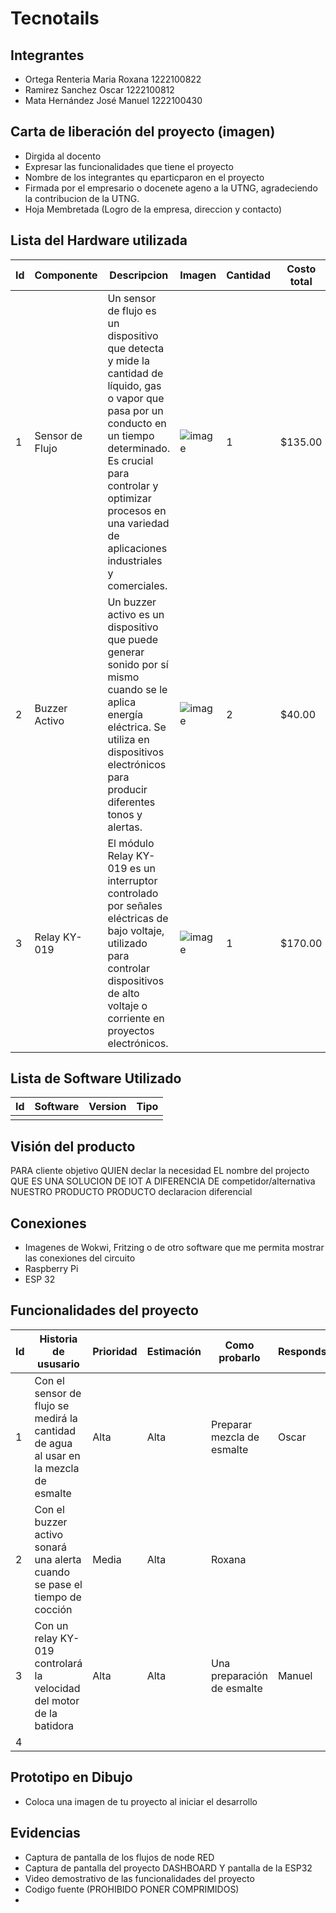 # Tecnotails

## Integrantes
- Ortega Renteria Maria Roxana 1222100822
- Ramirez Sanchez Oscar 1222100812
- Mata Hernández José Manuel 1222100430
  
## Carta de liberación del proyecto (imagen)
- Dirgida al docento
- Expresar las funcionalidades que tiene el proyecto
- Nombre de los integrantes qu eparticparon en el proyecto
- Firmada por el empresario o docenete ageno a la UTNG, agradeciendo la contribucion de la UTNG.
- Hoja Membretada (Logro de la empresa, direccion y contacto)

## Lista del Hardware utilizada
| Id | Componente | Descripcion |Imagen |Cantidad |Costo total|
|----|------------|-------------|-------|---------|-----------|
| 1  |Sensor de Flujo| Un sensor de flujo es un dispositivo que detecta y mide la cantidad de líquido, gas o vapor que pasa por un conducto en un tiempo determinado. Es crucial para controlar y optimizar procesos en una variedad de aplicaciones industriales y comerciales.|![image](https://github.com/RoxGDS0532/ProjectAIOT2024/assets/141853929/275241b1-92dd-43be-bbd7-e692496a6b7f)| 1 | $135.00 |
| 2  | Buzzer Activo |Un buzzer activo es un dispositivo que puede generar sonido por sí mismo cuando se le aplica energía eléctrica. Se utiliza en dispositivos electrónicos para producir diferentes tonos y alertas.|![image](https://github.com/RoxGDS0532/ProjectAIOT2024/assets/141853929/fcb56cc2-f907-467a-b145-2c4e0f913099)| 2 |$40.00|
| 3  | Relay KY-019 | El módulo Relay KY-019 es un interruptor controlado por señales eléctricas de bajo voltaje, utilizado para controlar dispositivos de alto voltaje o corriente en proyectos electrónicos.|![image](https://github.com/RoxGDS0532/ProjectAIOT2024/assets/141853929/074781e2-bf03-4986-aa22-d19a952635b7)| 1 | $170.00|


## Lista de Software Utilizado

|Id |Software |Version |Tipo|
|---|---------|--------|----|
|   |         |        |    |
## Visión del producto 
PARA cliente objetivo
QUIEN declar la necesidad
EL nombre del projecto QUE ES UNA SOLUCION DE IOT
A DIFERENCIA DE competidor/alternativa
NUESTRO PRODUCTO PRODUCTO declaracion diferencial


## Conexiones 
- Imagenes de Wokwi, Fritzing o de otro software que me permita mostrar las conexiones del circuito
- Raspberry Pi
- ESP 32

## Funcionalidades del proyecto
|Id | Historia de ususario | Prioridad | Estimación | Como probarlo | Respondsable|
|---|----------------------|-----------|------------|---------------|-------------|
| 1 |Con el sensor de flujo se medirá la cantidad de agua al usar en la mezcla de esmalte| Alta | Alta | Preparar mezcla de esmalte | Oscar |
| 2 |Con el buzzer activo sonará una alerta cuando se pase el tiempo de cocción | Media | Alta | Roxana | 
| 3 |Con un relay KY-019 controlará la velocidad del motor de la batidora | Alta | Alta | Una preparación de esmalte | Manuel |
| 4 | 
## Prototipo en Dibujo
- Coloca una imagen de tu proyecto al iniciar el desarrollo

## Evidencias 
- Captura de pantalla de los flujos de node RED
- Captura de pantalla del proyecto DASHBOARD Y pantalla de la ESP32
- Video demostrativo de las funcionalidades del proyecto
- Codigo fuente (PROHIBIDO PONER COMPRIMIDOS)
- 

